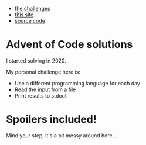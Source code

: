 * [the challenges](https://adventofcode.com)
* [this site](https://hiljusti.github.io/adventofcode-solutions)
* [source code](https://github.com/hiljusti/adventofcode-solutions/_posts)

# Advent of Code solutions

I started solving in 2020.

My personal challenge here is:

* Use a different programming language for each day
* Read the input from a file
* Print results to stdout

# Spoilers included!

Mind your step, it's a bit messy around here...

